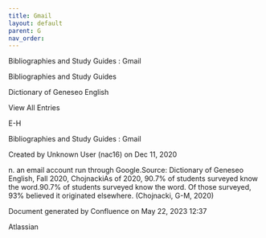 ```yaml
---
title: Gmail
layout: default
parent: G
nav_order:
---
```


Bibliographies and Study Guides : Gmail

Bibliographies and Study Guides

Dictionary of Geneseo English

View All Entries

E-H

Bibliographies and Study Guides : Gmail

Created by  Unknown User (nac16) on Dec 11, 2020

n. an email account run through Google.Source: Dictionary of Geneseo English, Fall 2020, ChojnackiAs of 2020, 90.7% of students surveyed know the word.90.7% of students surveyed know the word. Of those surveyed, 93% believed it originated elsewhere. (Chojnacki, G-M, 2020)

Document generated by Confluence on May 22, 2023 12:37

Atlassian
